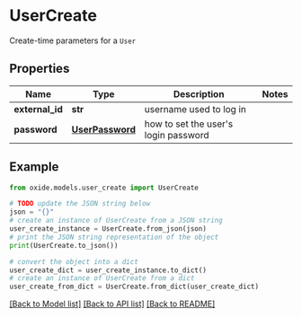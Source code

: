 # UserCreate

Create-time parameters for a `User`

## Properties

Name | Type | Description | Notes
------------ | ------------- | ------------- | -------------
**external_id** | **str** | username used to log in | 
**password** | [**UserPassword**](UserPassword.md) | how to set the user&#39;s login password | 

## Example

```python
from oxide.models.user_create import UserCreate

# TODO update the JSON string below
json = "{}"
# create an instance of UserCreate from a JSON string
user_create_instance = UserCreate.from_json(json)
# print the JSON string representation of the object
print(UserCreate.to_json())

# convert the object into a dict
user_create_dict = user_create_instance.to_dict()
# create an instance of UserCreate from a dict
user_create_from_dict = UserCreate.from_dict(user_create_dict)
```
[[Back to Model list]](../README.md#documentation-for-models) [[Back to API list]](../README.md#documentation-for-api-endpoints) [[Back to README]](../README.md)


